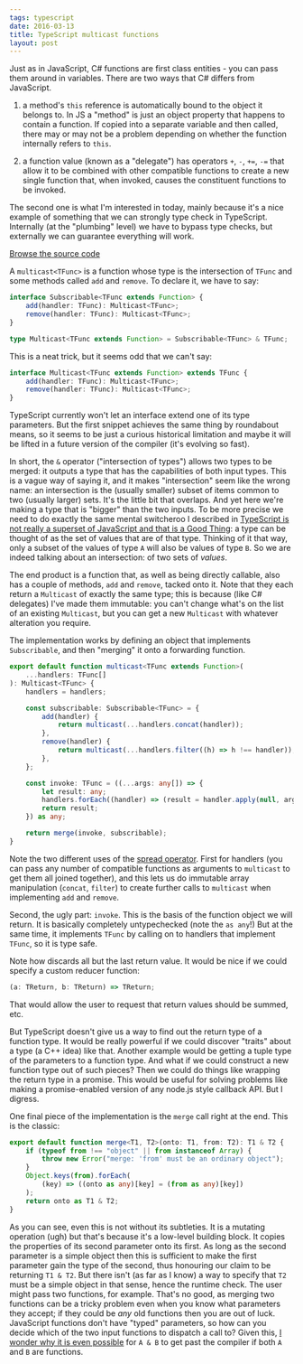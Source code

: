```yaml
---
tags: typescript
date: 2016-03-13
title: TypeScript multicast functions
layout: post
---
```


Just as in JavaScript, C# functions are first class entities - you can pass them around in variables. There are two ways that C# differs
from JavaScript.

1. a method's `this` reference is automatically bound to the object it belongs to. In JS a "method" is just an object property that happens
   to contain a function. If copied into a separate variable and then called, there may or may not be a problem depending on whether the
   function internally refers to `this`.

2. a function value (known as a "delegate") has operators `+`, `-`, `+=`, `-=` that allow it to be combined with other compatible functions
   to create a new single function that, when invoked, causes the constituent functions to be invoked.

The second one is what I'm interested in today, mainly because it's a nice example of something that we can strongly type check in
TypeScript. Internally (at the "plumbing" level) we have to bypass type checks, but externally we can guarantee everything will work.

[Browse the source code](https://github.com/danielearwicker/multicast)

A `multicast<TFunc>` is a function whose type is the intersection of `TFunc` and some methods called `add` and `remove`. To declare it,
we have to say:

```typescript
interface Subscribable<TFunc extends Function> {
    add(handler: TFunc): Multicast<TFunc>;
    remove(handler: TFunc): Multicast<TFunc>;
}

type Multicast<TFunc extends Function> = Subscribable<TFunc> & TFunc;
```

This is a neat trick, but it seems odd that we can't say:

```typescript
interface Multicast<TFunc extends Function> extends TFunc {
    add(handler: TFunc): Multicast<TFunc>;
    remove(handler: TFunc): Multicast<TFunc>;
}
```

TypeScript currently won't let an interface extend one of its type parameters. But the first snippet achieves the same thing by
roundabout means, so it seems to be just a curious historical limitation and maybe it will be lifted in a future version of the
compiler (it's evolving so fast).

In short, the `&` operator ("intersection of types") allows two types to be merged: it outputs a type that has the capabilities
of both input types. This is a vague way of saying it, and it makes "intersection" seem like the wrong name: an intersection is
the (usually smaller) subset of items common to two (usually larger) sets. It's the little bit that overlaps. And yet here we're
making a type that is "bigger" than the two inputs. To be more precise we need to do exactly the same mental switcheroo I
described in [TypeScript is not really a superset of JavaScript and that is a Good Thing](../../2015/TypeScript-Superset/): a type can be thought of as the set
of values that are of that type. Thinking of it that way, only a subset of the values of type `A` will also be values of type
`B`. So we are indeed talking about an intersection: of two sets of _values_.

The end product is a function that, as well as being directly callable, also has a couple of methods, `add` and `remove`, tacked onto it. Note that they each return a `Multicast` of exactly the same type; this is because (like C# delegates) I've made them immutable: you can't change what's on the list of an existing `Multicast`, but you can get a new `Multicast` with whatever alteration you require.

The implementation works by defining an object that implements `Subscribable`, and then "merging" it onto a forwarding function.

```typescript
export default function multicast<TFunc extends Function>(
    ...handlers: TFunc[]
): Multicast<TFunc> {
    handlers = handlers;

    const subscribable: Subscribable<TFunc> = {
        add(handler) {
            return multicast(...handlers.concat(handler));
        },
        remove(handler) {
            return multicast(...handlers.filter((h) => h !== handler));
        },
    };

    const invoke: TFunc = ((...args: any[]) => {
        let result: any;
        handlers.forEach((handler) => (result = handler.apply(null, args)));
        return result;
    }) as any;

    return merge(invoke, subscribable);
}
```

Note the two different uses of the [spread operator](https://basarat.gitbooks.io/typescript/content/docs/spread-operator.html).
First for handlers (you can pass any number of compatible functions as arguments to `multicast` to get them all joined together),
and this lets us do immutable array manipulation (`concat`, `filter`) to create further calls to `multicast` when implementing
`add` and `remove`.

Second, the ugly part: `invoke`. This is the basis of the function object we will return. It is basically completely
untypechecked (note the `as any`!) But at the same time, it implements `TFunc` by calling on to handlers that implement `TFunc`,
so it is type safe.

Note how discards all but the last return value. It would be nice if we could specify a custom reducer function:

```typescript
(a: TReturn, b: TReturn) => TReturn;
```

That would allow the user to request that return values should be summed, etc.

But TypeScript doesn't give us a way to find out the return type of a function type. It would be really powerful if we could
discover "traits" about a type (a C++ idea) like that. Another example would be getting a tuple type of the parameters to a
function type. And what if we could construct a new function type out of such pieces? Then we could do things like wrapping
the return type in a promise. This would be useful for solving problems like making a promise-enabled version of any node.js
style callback API. But I digress.

One final piece of the implementation is the `merge` call right at the end. This is the classic:

```typescript
export default function merge<T1, T2>(onto: T1, from: T2): T1 & T2 {
    if (typeof from !== "object" || from instanceof Array) {
        throw new Error("merge: 'from' must be an ordinary object");
    }
    Object.keys(from).forEach(
        (key) => ((onto as any)[key] = (from as any)[key])
    );
    return onto as T1 & T2;
}
```

As you can see, even this is not without its subtleties. It is a mutating operation (ugh) but that's because it's a low-level
building block. It copies the properties of its second parameter onto its first. As long as the second parameter is a simple
object then this is sufficient to make the first parameter gain the type of the second, thus honouring our claim to be
returning `T1 & T2`. But there isn't (as far as I know) a way to specify that `T2` must be a simple object in that sense, hence
the runtime check. The user might pass two functions, for example. That's no good, as merging two functions can be a tricky
problem even when you know what parameters they accept; if they could be _any_ old functions then you are out of luck. JavaScript
functions don't have "typed" parameters, so how can you decide which of the two input functions to dispatch a call to? Given this,
[I wonder why it is even possible](https://github.com/Microsoft/TypeScript/issues/7494) for `A & B` to get past the compiler if
both `A` and `B` are functions.
